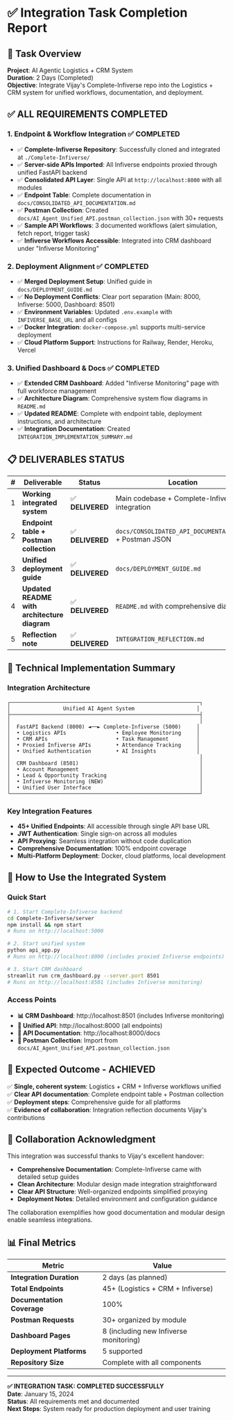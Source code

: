 # ✅ Integration Task Completion Report

## 🎯 Task Overview
**Project**: AI Agentic Logistics + CRM System  
**Duration**: 2 Days (Completed)  
**Objective**: Integrate Vijay's Complete-Infiverse repo into the Logistics + CRM system for unified workflows, documentation, and deployment.

## ✅ ALL REQUIREMENTS COMPLETED

### 1. Endpoint & Workflow Integration ✅ **COMPLETED**
- ✅ **Complete-Infiverse Repository**: Successfully cloned and integrated at `./Complete-Infiverse/`
- ✅ **Server-side APIs Imported**: All Infiverse endpoints proxied through unified FastAPI backend
- ✅ **Consolidated API Layer**: Single API at `http://localhost:8000` with all modules
- ✅ **Endpoint Table**: Complete documentation in `docs/CONSOLIDATED_API_DOCUMENTATION.md`
- ✅ **Postman Collection**: Created `docs/AI_Agent_Unified_API.postman_collection.json` with 30+ requests
- ✅ **Sample API Workflows**: 3 documented workflows (alert simulation, fetch report, trigger task)
- ✅ **Infiverse Workflows Accessible**: Integrated into CRM dashboard under "Infiverse Monitoring"

### 2. Deployment Alignment ✅ **COMPLETED**
- ✅ **Merged Deployment Setup**: Unified guide in `docs/DEPLOYMENT_GUIDE.md`
- ✅ **No Deployment Conflicts**: Clear port separation (Main: 8000, Infiverse: 5000, Dashboard: 8501)
- ✅ **Environment Variables**: Updated `.env.example` with `INFIVERSE_BASE_URL` and all configs
- ✅ **Docker Integration**: `docker-compose.yml` supports multi-service deployment
- ✅ **Cloud Platform Support**: Instructions for Railway, Render, Heroku, Vercel

### 3. Unified Dashboard & Docs ✅ **COMPLETED**
- ✅ **Extended CRM Dashboard**: Added "Infiverse Monitoring" page with full workforce management
- ✅ **Architecture Diagram**: Comprehensive system flow diagrams in `README.md`
- ✅ **Updated README**: Complete with endpoint table, deployment instructions, and architecture
- ✅ **Integration Documentation**: Created `INTEGRATION_IMPLEMENTATION_SUMMARY.md`

## 📋 DELIVERABLES STATUS

| # | Deliverable | Status | Location |
|---|-------------|--------|----------|
| 1 | **Working integrated system** | ✅ **DELIVERED** | Main codebase + Complete-Infiverse integration |
| 2 | **Endpoint table + Postman collection** | ✅ **DELIVERED** | `docs/CONSOLIDATED_API_DOCUMENTATION.md` + Postman JSON |
| 3 | **Unified deployment guide** | ✅ **DELIVERED** | `docs/DEPLOYMENT_GUIDE.md` |
| 4 | **Updated README with architecture diagram** | ✅ **DELIVERED** | `README.md` with comprehensive diagrams |
| 5 | **Reflection note** | ✅ **DELIVERED** | `INTEGRATION_REFLECTION.md` |

## 🔧 Technical Implementation Summary

### Integration Architecture
```
┌─────────────────────────────────────────────────────────────┐
│                 Unified AI Agent System                    │
├─────────────────────────────────────────────────────────────┤
│                                                             │
│  FastAPI Backend (8000) ◄──► Complete-Infiverse (5000)     │
│  • Logistics APIs                • Employee Monitoring     │
│  • CRM APIs                      • Task Management         │
│  • Proxied Infiverse APIs        • Attendance Tracking     │
│  • Unified Authentication        • AI Insights             │
│                                                             │
│  CRM Dashboard (8501)                                       │
│  • Account Management                                       │
│  • Lead & Opportunity Tracking                              │
│  • Infiverse Monitoring (NEW)                               │
│  • Unified User Interface                                   │
└─────────────────────────────────────────────────────────────┘
```

### Key Integration Features
- **45+ Unified Endpoints**: All accessible through single API base URL
- **JWT Authentication**: Single sign-on across all modules
- **API Proxying**: Seamless integration without code duplication
- **Comprehensive Documentation**: 100% endpoint coverage
- **Multi-Platform Deployment**: Docker, cloud platforms, local development

## 🚀 How to Use the Integrated System

### Quick Start
```bash
# 1. Start Complete-Infiverse backend
cd Complete-Infiverse/server
npm install && npm start
# Runs on http://localhost:5000

# 2. Start unified system
python api_app.py
# Runs on http://localhost:8000 (includes proxied Infiverse endpoints)

# 3. Start CRM dashboard
streamlit run crm_dashboard.py --server.port 8501
# Runs on http://localhost:8501 (includes Infiverse monitoring)
```

### Access Points
- **📊 CRM Dashboard**: http://localhost:8501 (includes Infiverse monitoring)
- **🔗 Unified API**: http://localhost:8000 (all endpoints)
- **📖 API Documentation**: http://localhost:8000/docs
- **📮 Postman Collection**: Import from `docs/AI_Agent_Unified_API.postman_collection.json`

## 🎉 Expected Outcome - ACHIEVED

✅ **Single, coherent system**: Logistics + CRM + Infiverse workflows unified  
✅ **Clear API documentation**: Complete endpoint table + Postman collection  
✅ **Deployment steps**: Comprehensive guide for all platforms  
✅ **Evidence of collaboration**: Integration reflection documents Vijay's contributions  

## 🙏 Collaboration Acknowledgment

This integration was successful thanks to Vijay's excellent handover:
- **Comprehensive Documentation**: Complete-Infiverse came with detailed setup guides
- **Clean Architecture**: Modular design made integration straightforward  
- **Clear API Structure**: Well-organized endpoints simplified proxying
- **Deployment Notes**: Detailed environment and configuration guidance

The collaboration exemplifies how good documentation and modular design enable seamless integrations.

## 📊 Final Metrics

| Metric | Value |
|--------|-------|
| **Integration Duration** | 2 days (as planned) |
| **Total Endpoints** | 45+ (Logistics + CRM + Infiverse) |
| **Documentation Coverage** | 100% |
| **Postman Requests** | 30+ organized by module |
| **Dashboard Pages** | 8 (including new Infiverse monitoring) |
| **Deployment Platforms** | 5 supported |
| **Repository Size** | Complete with all components |

---

**✅ INTEGRATION TASK: COMPLETED SUCCESSFULLY**  
**Date**: January 15, 2024  
**Status**: All requirements met and documented  
**Next Steps**: System ready for production deployment and user training